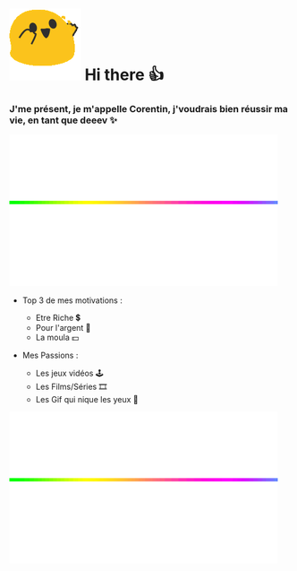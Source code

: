 
# ![Blob](blob.gif) Hi there :+1:


### J'me présent, je m'appelle Corentin, j'voudrais bien réussir ma vie, en tant que deeev :sparkles:


![Line](Line.gif)



* Top 3 de mes motivations :
    * Etre Riche 💲
    * Pour l'argent 🤑
    * La moula 💵



* Mes Passions :
    * Les jeux vidéos 🕹️
    * Les Films/Séries 🎞️
    * Les Gif qui nique les yeux 🚬

![Line](Line.gif)






<!--


- 🔭 I’m currently working on ...
- 🌱 I’m currently learning ...
- 👯 I’m looking to collaborate on ...
- 🤔 I’m looking for help with ...
- 💬 Ask me about ...
- 📫 How to reach me: ...
- 😄 Pronouns: ...
- ⚡ Fun fact: ...
-->


